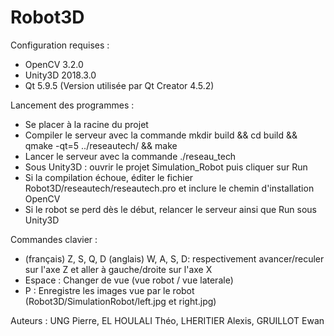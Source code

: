 # Robot3D
Configuration requises : 
- OpenCV 3.2.0
- Unity3D 2018.3.0
- Qt 5.9.5 (Version utilisée par Qt Creator 4.5.2)

Lancement des programmes : 
- Se placer à la racine du projet
- Compiler le serveur avec la commande   mkdir build && cd build && qmake -qt=5 ../reseautech/ && make
- Lancer le serveur avec la commande     ./reseau_tech
- Sous Unity3D : ouvrir le projet Simulation_Robot puis cliquer sur Run
- Si la compilation échoue, éditer le fichier Robot3D/reseautech/reseautech.pro et inclure le chemin d'installation OpenCV
- Si le robot se perd dès le début, relancer le serveur ainsi que Run sous Unity3D 

Commandes clavier : 
- (français) Z, S, Q, D (anglais) W, A, S, D:  respectivement avancer/reculer sur l'axe Z et aller à gauche/droite sur l'axe X
- Espace : Changer de vue (vue robot / vue laterale) 
- P : Enregistre les images vue par le robot (Robot3D/SimulationRobot/left.jpg et right.jpg)

Auteurs : 
UNG Pierre, EL HOULALI Théo, LHERITIER Alexis, GRUILLOT Ewan 
